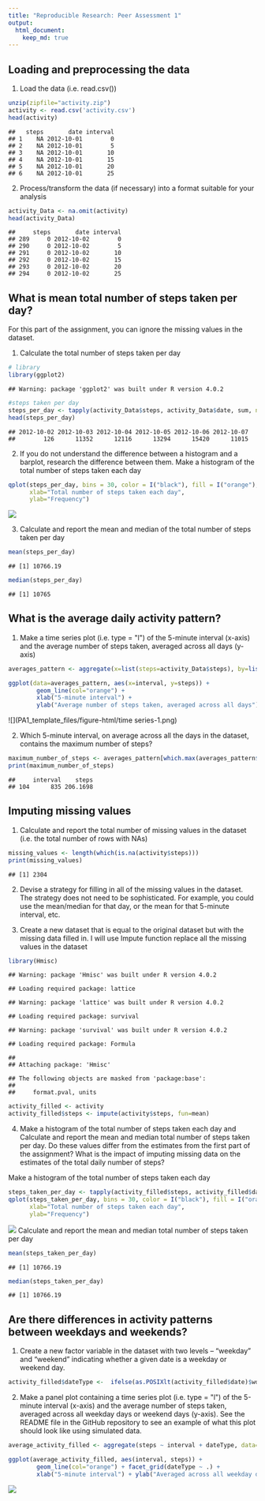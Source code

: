 ```yaml
---
title: "Reproducible Research: Peer Assessment 1"
output: 
  html_document:
    keep_md: true
---
```



## Loading and preprocessing the data
1. Load the data (i.e. read.csv())

```r
unzip(zipfile="activity.zip")
activity <- read.csv('activity.csv')
head(activity)
```

```
##   steps       date interval
## 1    NA 2012-10-01        0
## 2    NA 2012-10-01        5
## 3    NA 2012-10-01       10
## 4    NA 2012-10-01       15
## 5    NA 2012-10-01       20
## 6    NA 2012-10-01       25
```

2. Process/transform the data (if necessary) into a format suitable for your analysis

```r
activity_Data <- na.omit(activity)
head(activity_Data)
```

```
##     steps       date interval
## 289     0 2012-10-02        0
## 290     0 2012-10-02        5
## 291     0 2012-10-02       10
## 292     0 2012-10-02       15
## 293     0 2012-10-02       20
## 294     0 2012-10-02       25
```

## What is mean total number of steps taken per day?
For this part of the assignment, you can ignore the missing values in the dataset.

1. Calculate the total number of steps taken per day

```r
# library
library(ggplot2)
```

```
## Warning: package 'ggplot2' was built under R version 4.0.2
```

```r
#steps taken per day
steps_per_day <- tapply(activity_Data$steps, activity_Data$date, sum, na.rm=TRUE)
head(steps_per_day)
```

```
## 2012-10-02 2012-10-03 2012-10-04 2012-10-05 2012-10-06 2012-10-07 
##        126      11352      12116      13294      15420      11015
```

2. If you do not understand the difference between a histogram and a barplot, research the difference between them. Make a histogram of the total number of steps taken each day

```r
qplot(steps_per_day, bins = 30, color = I("black"), fill = I("orange"),
      xlab="Total number of steps taken each day",
      ylab="Frequency")
```

![](PA1_template_files/figure-html/histogram-1.png)<!-- -->

3. Calculate and report the mean and median of the total number of steps taken per day

```r
mean(steps_per_day)
```

```
## [1] 10766.19
```

```r
median(steps_per_day)
```

```
## [1] 10765
```

## What is the average daily activity pattern?
1. Make a time series plot (i.e. type = "l") of the 5-minute interval (x-axis) and the average number of steps taken, averaged across all days (y-axis)

```r
averages_pattern <- aggregate(x=list(steps=activity_Data$steps), by=list(interval=activity_Data$interval), mean, na.rm=TRUE)

ggplot(data=averages_pattern, aes(x=interval, y=steps)) +
        geom_line(col="orange") +
        xlab("5-minute interval") +
        ylab("Average number of steps taken, averaged across all days")
```

![](PA1_template_files/figure-html/time series-1.png)<!-- -->

2. Which 5-minute interval, on average across all the days in the dataset, contains the maximum number of steps?

```r
maximum_number_of_steps <- averages_pattern[which.max(averages_pattern$steps), ]
print(maximum_number_of_steps)
```

```
##     interval    steps
## 104      835 206.1698
```

## Imputing missing values
1. Calculate and report the total number of missing values in the dataset (i.e. the total number of rows with NAs)

```r
missing_values <- length(which(is.na(activity$steps)))
print(missing_values)
```

```
## [1] 2304
```
2. Devise a strategy for filling in all of the missing values in the dataset. The strategy does not need to be sophisticated. For example, you could use the mean/median for that day, or the mean for that 5-minute interval, etc.

3. Create a new dataset that is equal to the original dataset but with the missing data filled in.
I will use Impute function replace all the missing values in the dataset

```r
library(Hmisc)
```

```
## Warning: package 'Hmisc' was built under R version 4.0.2
```

```
## Loading required package: lattice
```

```
## Warning: package 'lattice' was built under R version 4.0.2
```

```
## Loading required package: survival
```

```
## Warning: package 'survival' was built under R version 4.0.2
```

```
## Loading required package: Formula
```

```
## 
## Attaching package: 'Hmisc'
```

```
## The following objects are masked from 'package:base':
## 
##     format.pval, units
```

```r
activity_filled <- activity
activity_filled$steps <- impute(activity$steps, fun=mean)
```
4. Make a histogram of the total number of steps taken each day and Calculate and report the mean and median total number of steps taken per day. Do these values differ from the estimates from the first part of the assignment? What is the impact of imputing missing data on the estimates of the total daily number of steps?

Make a histogram of the total number of steps taken each day

```r
steps_taken_per_day <- tapply(activity_filled$steps, activity_filled$date, sum)
qplot(steps_taken_per_day, bins = 30, color = I("black"), fill = I("orange"),
      xlab="Total number of steps taken each day",
      ylab="Frequency")
```

![](PA1_template_files/figure-html/steps_taken-1.png)<!-- -->
Calculate and report the mean and median total number of steps taken per day

```r
mean(steps_taken_per_day)
```

```
## [1] 10766.19
```

```r
median(steps_taken_per_day)
```

```
## [1] 10766.19
```

## Are there differences in activity patterns between weekdays and weekends?
1. Create a new factor variable in the dataset with two levels – “weekday” and “weekend” indicating whether a given date is a weekday or weekend day.

```r
activity_filled$dateType <-  ifelse(as.POSIXlt(activity_filled$date)$wday %in% c(0,6), 'weekend', 'weekday')
```

2. Make a panel plot containing a time series plot (i.e. type = "l") of the 5-minute interval (x-axis) and the average number of steps taken, averaged across all weekday days or weekend days (y-axis). See the README file in the GitHub repository to see an example of what this plot should look like using simulated data.

```r
average_activity_filled <- aggregate(steps ~ interval + dateType, data=activity_filled, mean)

ggplot(average_activity_filled, aes(interval, steps)) +
        geom_line(col="orange") + facet_grid(dateType ~ .) +
        xlab("5-minute interval") + ylab("Averaged across all weekday days or weekend days ")
```

![](PA1_template_files/figure-html/unnamed-chunk-2-1.png)<!-- -->

